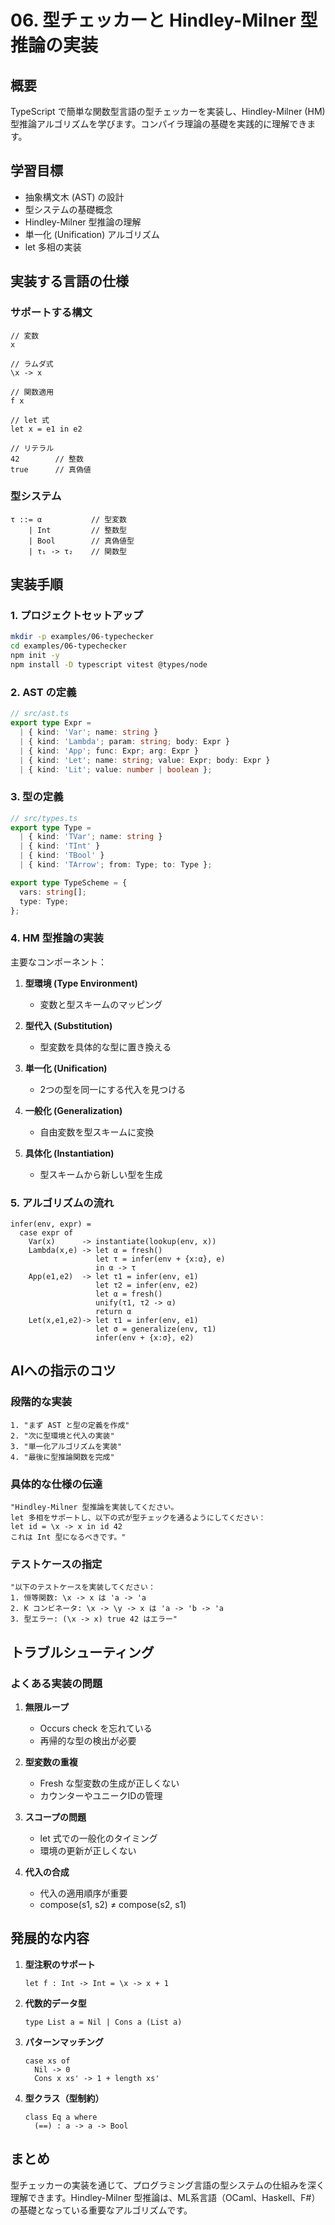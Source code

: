 # 06. 型チェッカーと Hindley-Milner 型推論の実装

## 概要

TypeScript で簡単な関数型言語の型チェッカーを実装し、Hindley-Milner (HM) 型推論アルゴリズムを学びます。コンパイラ理論の基礎を実践的に理解できます。

## 学習目標

- 抽象構文木 (AST) の設計
- 型システムの基礎概念
- Hindley-Milner 型推論の理解
- 単一化 (Unification) アルゴリズム
- let 多相の実装

## 実装する言語の仕様

### サポートする構文

```
// 変数
x

// ラムダ式
\x -> x

// 関数適用
f x

// let 式
let x = e1 in e2

// リテラル
42        // 整数
true      // 真偽値
```

### 型システム

```
τ ::= α           // 型変数
    | Int         // 整数型
    | Bool        // 真偽値型
    | τ₁ -> τ₂    // 関数型
```

## 実装手順

### 1. プロジェクトセットアップ

```bash
mkdir -p examples/06-typechecker
cd examples/06-typechecker
npm init -y
npm install -D typescript vitest @types/node
```

### 2. AST の定義

```typescript
// src/ast.ts
export type Expr =
  | { kind: 'Var'; name: string }
  | { kind: 'Lambda'; param: string; body: Expr }
  | { kind: 'App'; func: Expr; arg: Expr }
  | { kind: 'Let'; name: string; value: Expr; body: Expr }
  | { kind: 'Lit'; value: number | boolean };
```

### 3. 型の定義

```typescript
// src/types.ts
export type Type =
  | { kind: 'TVar'; name: string }
  | { kind: 'TInt' }
  | { kind: 'TBool' }
  | { kind: 'TArrow'; from: Type; to: Type };

export type TypeScheme = {
  vars: string[];
  type: Type;
};
```

### 4. HM 型推論の実装

主要なコンポーネント：

1. **型環境 (Type Environment)**
   - 変数と型スキームのマッピング

2. **型代入 (Substitution)**
   - 型変数を具体的な型に置き換える

3. **単一化 (Unification)**
   - 2つの型を同一にする代入を見つける

4. **一般化 (Generalization)**
   - 自由変数を型スキームに変換

5. **具体化 (Instantiation)**
   - 型スキームから新しい型を生成

### 5. アルゴリズムの流れ

```
infer(env, expr) = 
  case expr of
    Var(x)      -> instantiate(lookup(env, x))
    Lambda(x,e) -> let α = fresh()
                   let τ = infer(env + {x:α}, e)
                   in α -> τ
    App(e1,e2)  -> let τ1 = infer(env, e1)
                   let τ2 = infer(env, e2)
                   let α = fresh()
                   unify(τ1, τ2 -> α)
                   return α
    Let(x,e1,e2)-> let τ1 = infer(env, e1)
                   let σ = generalize(env, τ1)
                   infer(env + {x:σ}, e2)
```

## AIへの指示のコツ

### 段階的な実装

```
1. "まず AST と型の定義を作成"
2. "次に型環境と代入の実装"
3. "単一化アルゴリズムを実装"
4. "最後に型推論関数を完成"
```

### 具体的な仕様の伝達

```
"Hindley-Milner 型推論を実装してください。
let 多相をサポートし、以下の式が型チェックを通るようにしてください：
let id = \x -> x in id 42
これは Int 型になるべきです。"
```

### テストケースの指定

```
"以下のテストケースを実装してください：
1. 恒等関数: \x -> x は 'a -> 'a
2. K コンビネータ: \x -> \y -> x は 'a -> 'b -> 'a
3. 型エラー: (\x -> x) true 42 はエラー"
```

## トラブルシューティング

### よくある実装の問題

1. **無限ループ**
   - Occurs check を忘れている
   - 再帰的な型の検出が必要

2. **型変数の重複**
   - Fresh な型変数の生成が正しくない
   - カウンターやユニークIDの管理

3. **スコープの問題**
   - let 式での一般化のタイミング
   - 環境の更新が正しくない

4. **代入の合成**
   - 代入の適用順序が重要
   - compose(s1, s2) ≠ compose(s2, s1)

## 発展的な内容

1. **型注釈のサポート**
   ```
   let f : Int -> Int = \x -> x + 1
   ```

2. **代数的データ型**
   ```
   type List a = Nil | Cons a (List a)
   ```

3. **パターンマッチング**
   ```
   case xs of
     Nil -> 0
     Cons x xs' -> 1 + length xs'
   ```

4. **型クラス（型制約）**
   ```
   class Eq a where
     (==) : a -> a -> Bool
   ```

## まとめ

型チェッカーの実装を通じて、プログラミング言語の型システムの仕組みを深く理解できます。Hindley-Milner 型推論は、ML系言語（OCaml、Haskell、F#）の基礎となっている重要なアルゴリズムです。